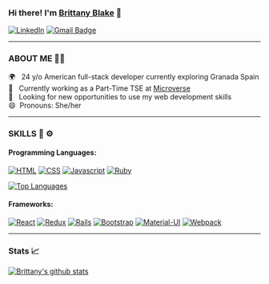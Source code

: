 ### Hi there! I'm [Brittany Blake](https://brittany-blake.netlify.app/) 👋 
[![LinkedIn](https://img.shields.io/badge/linkedin-%230077B5.svg?&style=for-the-badge&logo=linkedin&logoColor=white)](https://www.linkedin.com/in/brittany-a-blake/)
[![Gmail Badge](https://img.shields.io/badge/gmail-c14438?style=for-the-badge&logo=Gmail&logoColor=white)](mailto:brittany.blake49@gmail.com)
<!--
**BrittanyBlake/BrittanyBlake** is a ✨ _special_ ✨ repository because its `README.md` (this file) appears on your GitHub profile.

Here are some ideas to get you started:

- 🔭 I’m currently working on ...
- 🌱 I’m currently learning ...
- 👯 I’m looking to collaborate on ...
- 🤔 I’m looking for help with ...
- 💬 Ask me about ...
- 📫 How to reach me: ...
- 😄 Pronouns: ...
- ⚡ Fun fact: ...
-->
****
###  ABOUT ME 👩🏽
 🌍 &nbsp; 24 y/o American full-stack developer currently exploring Granada Spain <br>
 💼 &nbsp; Currently working as a Part-Time TSE at [Microverse](https://www.microverse.org) <br>
 🔭 &nbsp; Looking for new opportunities to use my web development skills <br>
 😄 &nbsp;Pronouns: She/her
 ****
 ### SKILLS 🔧 ⚙️
 #### Programming Languages:
[![HTML](https://img.shields.io/badge/html5%20-%23E34F26.svg?&style=for-the-badge&logo=html5&logoColor=white)](https://github.com/BrittanyBlake/)
[![CSS](https://img.shields.io/badge/css3%20-%231572B6.svg?&style=for-the-badge&logo=css3&logoColor=white)](https://github.com/BrittanyBlake/)
[![Javascript](https://img.shields.io/badge/javascript%20-%23323330.svg?&style=for-the-badge&logo=javascript&logoColor=%23F7DF1E)](https://github.com/BrittanyBlake/)
[![Ruby](https://img.shields.io/badge/ruby-%23CC342D.svg?&style=for-the-badge&logo=ruby&logoColor=white)](https://github.com/BrittanyBlake/)

[![Top Languages](https://github-readme-stats.vercel.app/api/top-langs/?username=BrittanyBlake&layout=compact)](https://github.com/BrittanyBlake/github-readme-stats)

#### Frameworks:
[![React](https://img.shields.io/badge/react%20-%2320232a.svg?&style=for-the-badge&logo=react&logoColor=%2361DAFB)](https://github.com/BrittanyBlake/)
[![Redux](https://img.shields.io/badge/redux%20-%23593d88.svg?&style=for-the-badge&logo=redux&logoColor=white)](https://github.com/BrittanyBlake/)
[![Rails](https://img.shields.io/badge/rails%20-%23CC0000.svg?&style=for-the-badge&logo=ruby-on-rails&logoColor=white)](https://github.com/BrittanyBlake/)
[![Bootstrap](https://img.shields.io/badge/bootstrap%20-%23563D7C.svg?&style=for-the-badge&logo=bootstrap&logoColor=white)](https://github.com/BrittanyBlake/)
[![Material-UI](https://img.shields.io/badge/material%20ui%20-%230081CB.svg?&style=for-the-badge&logo=material-ui&logoColor=white)](https://github.com/BrittanyBlake/)
[![Webpack](https://img.shields.io/badge/webpack%20-%238DD6F9.svg?&style=for-the-badge&logo=webpack&logoColor=black)](https://github.com/BrittanyBlake/)
****
### Stats 📈
[![Brittany's github stats](https://github-readme-stats.vercel.app/api?username=BrittanyBlake&show_icons=true)](https://github.com/BrittanyBlake/github-readme-stats)

